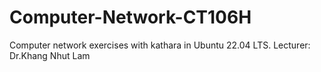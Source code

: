 # Computer-Network-CT106H
Computer network exercises with kathara in Ubuntu 22.04 LTS.
Lecturer: Dr.Khang Nhut Lam
